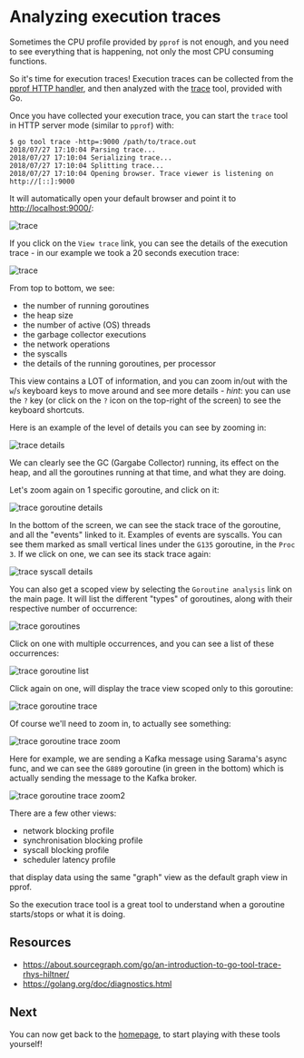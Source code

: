 # Analyzing execution traces

Sometimes the CPU profile provided by `pprof` is not enough, and you need to see everything that is happening, not only the most CPU consuming functions.

So it's time for execution traces! Execution traces can be collected from the [pprof HTTP handler](../http-handlers/README.md), and then analyzed with the [trace](https://golang.org/cmd/trace/) tool, provided with Go.

Once you have collected your execution trace, you can start the `trace` tool in HTTP server mode (similar to `pprof`) with:

```
$ go tool trace -http=:9000 /path/to/trace.out
2018/07/27 17:10:04 Parsing trace...
2018/07/27 17:10:04 Serializing trace...
2018/07/27 17:10:04 Splitting trace...
2018/07/27 17:10:04 Opening browser. Trace viewer is listening on http://[::]:9000
```

It will automatically open your default browser and point it to <http://localhost:9000/>:

![trace](trace-home.png)

If you click on the `View trace` link, you can see the details of the execution trace - in our example we took a 20 seconds execution trace:

![trace](trace-trace.png)

From top to bottom, we see:
- the number of running goroutines
- the heap size
- the number of active (OS) threads
- the garbage collector executions
- the network operations
- the syscalls
- the details of the running goroutines, per processor

This view contains a LOT of information, and you can zoom in/out with the `w`/`s` keyboard keys to move around and see more details - *hint*: you can use the `?` key (or click on the `?` icon on the top-right of the screen) to see the keyboard shortcuts.

Here is an example of the level of details you can see by zooming in:

![trace details](trace-trace-details.png)

We can clearly see the GC (Gargabe Collector) running, its effect on the heap, and all the goroutines running at that time, and what they are doing.

Let's zoom again on 1 specific goroutine, and click on it:

![trace goroutine details](trace-trace-details-goroutine.png)

In the bottom of the screen, we can see the stack trace of the goroutine, and all the "events" linked to it. Examples of events are syscalls. You can see them marked as small vertical lines under the `G135` goroutine, in the `Proc 3`. If we click on one, we can see its stack trace again:

![trace syscall details](trace-trace-details-syscall.png)

You can also get a scoped view by selecting the `Goroutine analysis` link on the main page. It will list the different "types" of goroutines, along with their respective number of occurrence:

![trace goroutines](trace-goroutines.png)

Click on one with multiple occurrences, and you can see a list of these occurrences:

![trace goroutine list](trace-goroutine-list.png)

Click again on one, will display the trace view scoped only to this goroutine:

![trace goroutine trace](trace-goroutine-trace.png)

Of course we'll need to zoom in, to actually see something:

![trace goroutine trace zoom](trace-goroutine-trace-zoom.png)

Here for example, we are sending a Kafka message using Sarama's async func, and we can see the `G889` goroutine (in green in the bottom) which is actually sending the message to the Kafka broker.

![trace goroutine trace zoom2](trace-goroutine-trace-zoom2.png)

There are a few other views:
- network blocking profile
- synchronisation blocking profile
- syscall blocking profile
- scheduler latency profile

that display data using the same "graph" view as the default graph view in pprof.

So the execution trace tool is a great tool to understand when a goroutine starts/stops or what it is doing.

## Resources

- <https://about.sourcegraph.com/go/an-introduction-to-go-tool-trace-rhys-hiltner/>
- <https://golang.org/doc/diagnostics.html>

## Next

You can now get back to the [homepage](../README.md), to start playing with these tools yourself!
